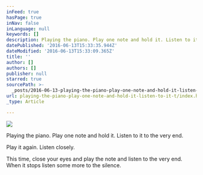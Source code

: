 ```yaml
---
inFeed: true
hasPage: true
inNav: false
inLanguage: null
keywords: []
description: Playing the piano. Play one note and hold it. Listen to it to the very end.
datePublished: '2016-06-13T15:33:35.944Z'
dateModified: '2016-06-13T15:33:09.365Z'
title: ''
author: []
authors: []
publisher: null
starred: true
sourcePath: >-
  _posts/2016-06-13-playing-the-piano-play-one-note-and-hold-it-listen-to-it-t.md
url: playing-the-piano-play-one-note-and-hold-it-listen-to-it-t/index.html
_type: Article

---
```

![](https://the-grid-user-content.s3-us-west-2.amazonaws.com/e573d88c-69d0-4194-a651-f3632e4c47ba.jpg)

Playing the piano. Play one note and hold it. Listen to it to the very end.

Play it again. Listen closely.

This time, close your eyes and play the note and listen to the very end. When it stops listen some more to the silence.